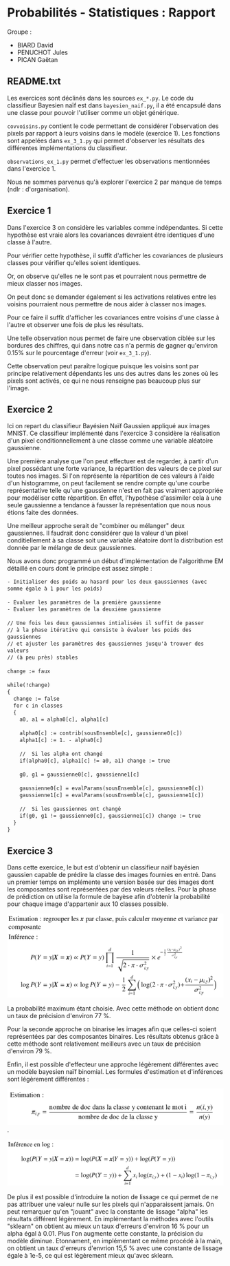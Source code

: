 # Probabilités - Statistiques : Rapport

Groupe :

- BIARD David
- PENUCHOT Jules
- PICAN Gaëtan

## README.txt

Les exercices sont déclinés dans les sources `ex_*.py`. Le code du classifieur Bayesien naïf est dans `bayesien_naif.py`, il a été encapsulé dans une classe pour pouvoir l'utiliser comme un objet générique.

`covvoisins.py` contient le code permettant de considérer l'observation des pixels par rapport à leurs voisins dans le modèle (exercice 1). Les fonctions sont appelées dans `ex_3_1.py` qui permet d'observer les résultats des différentes implémentations du classifieur.

`observations_ex_1.py` permet d'effectuer les observations mentionnées dans l'exercice 1.

Nous ne sommes parvenus qu'à explorer l'exercice 2 par manque de temps (ndlr : d'organisation).

## Exercice 1

Dans l'exercice 3 on considère les variables comme indépendantes. Si cette hypothèse est vraie alors les covariances devraient être identiques d'une classe à l'autre.

Pour vérifier cette hypothèse, il suffit d'afficher les covariances de plusieurs classes pour vérifier qu'elles soient identiques.

Or, on observe qu'elles ne le sont pas et pourraient nous permettre de mieux classer nos images.

On peut donc se demander également si les activations relatives entre les voisins pourraient nous permettre de nous aider à classer nos images.

Pour ce faire il suffit d'afficher les covariances entre voisins d'une classe à l'autre et observer une fois de plus les résultats.

Une telle observation nous permet de faire une observation ciblée sur les bordures des chiffres, qui dans notre cas n'a permis de gagner qu'environ 0.15% sur le pourcentage d'erreur (voir `ex_3_1.py`).

Cette observation peut paraître logique puisque les voisins sont par principe relativement dépendants les uns des autres dans les zones où les pixels sont activés, ce qui ne nous renseigne pas beaucoup plus sur l'image.

## Exercice 2

Ici on repart du classifieur Bayésien Naïf Gaussien appliqué aux images MNIST. Ce classifieur implémenté dans l'exercice 3 considère la réalisation d'un pixel conditionnellement à une classe comme une variable aléatoire gaussienne.

Une première analyse que l'on peut effectuer est de regarder, à partir d'un pixel possédant une forte variance, la répartition des valeurs de ce pixel sur toutes nos images. Si l'on représente la répartition de ces valeurs à l'aide d'un histogramme, on peut facilement se rendre compte qu'une courbe représentative telle qu'une gaussienne n'est en fait pas vraiment appropriée pour modéliser cette répartition. En effet, l'hypothèse d'assimiler cela à une seule gaussienne a tendance à fausser la représentation que nous nous étions faite des données.

Une meilleur approche serait de "combiner ou mélanger" deux gaussiennes. Il faudrait donc considérer que la valeur d'un pixel conditiellement à sa classe soit une variable aléatoire dont la distribution est donnée par le mélange de deux gaussiennes.

Nous avons donc programmé un début d'implémentation de l'algorithme EM détaillé en cours dont le principe est assez simple :

```
- Initialiser des poids au hasard pour les deux gaussiennes (avec somme égale à 1 pour les poids)

- Evaluer les paramètres de la première gaussienne
- Evaluer les paramètres de la deuxième gaussienne

// Une fois les deux gaussiennes intialisées il suffit de passer
// à la phase itérative qui consiste à évaluer les poids des gaussiennes
// et ajuster les paramètres des gaussiennes jusqu'à trouver des valeurs
// (à peu près) stables

change := faux

while(!change)
{
  change := false
  for c in classes
  {
    a0, a1 = alpha0[c], alpha1[c]

    alpha0[c] := contrib(sousEnsemble[c], gaussienne0[c])
    alpha1[c] := 1. - alpha0[c]

    //  Si les alpha ont changé
    if(alpha0[c], alpha1[c] != a0, a1) change := true

    g0, g1 = gaussienne0[c], gaussienne1[c]

    gaussienne0[c] = evalParams(sousEnsemble[c], gaussienne0[c])
    gaussienne1[c] = evalParams(sousEnsemble[c], gaussienne1[c])

    //  Si les gaussiennes ont changé
    if(g0, g1 != gaussienne0[c], gaussienne1[c]) change := true
  }
}
```

## Exercice 3

Dans cette exercice, le but est d'obtenir un classifieur naïf bayésien gaussien capable de prédire la classe des images fournies en entré. Dans un premier temps on implémente une version basée sur des images dont les composantes sont représentées par des valeurs réelles. Pour la phase de prédiction on utilise la formule de bayèse afin d'obtenir la probabilité pour chaque image d'appartenir aux 10 classes possible.

![Gaussian Naive Bayesian](./Gaussian_NB.png)

La probabilité maximum étant choisie. Avec cette méthode on obtient donc un taux de précision d'environ 77 %.

Pour la seconde approche on binarise les images afin que celles-ci soient représentées par des composantes binaires. Les résultats obtenus grâce à cette méthode sont relativement meilleurs avec un taux de précision d'environ 79 %.

Enfin, il est possible d'effecteur une approche légèrement différentes avec un modèle bayesien naïf binomial. Les formules d'estimation et d'inférences sont légèrement différentes : 

![estimation](./estimation_MNB.png).

![inference](./inference_MNB.png)

De plus il est possible d'introduire la notion de lissage ce qui permet de ne pas attribuer une valeur nulle sur les pixels qui n'apparaissent jamais. On peut remarquer qu'en "jouant" avec la constante de lissage "alpha" les résultats différent légèrement. En implémentant la méthodes avec l'outils "sklearn" on obtient au mieux un taux d'erreurs d'environ 16 % pour un alpha égal à 0.01. Plus l'on augmente cette constante, la précision du modèle diminue.
Etonnament, en implémentant ce même procédé à la main, on obtient un taux d'erreurs d'envrion 15,5 % avec une constante de lissage égale à 1e-5, ce qui est légèrement mieux qu'avec sklearn.
